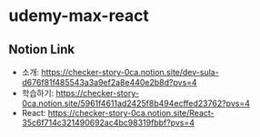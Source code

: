 # udemy-max-react
## Notion Link
- 소개: https://checker-story-0ca.notion.site/dev-sula-d676f81f485543a3a9ef2a8e440e2b8d?pvs=4
- 학습하기: https://checker-story-0ca.notion.site/5961f4611ad2425f8b494ecffed23762?pvs=4
- React: https://checker-story-0ca.notion.site/React-35c6f714c321490692ac4bc98319fbbf?pvs=4
